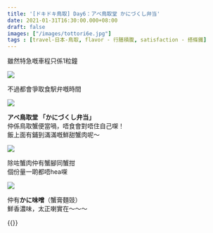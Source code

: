 ```yaml
---
title: '[ドキドキ鳥取] Day6：アベ鳥取堂 かにづくし弁当'
date: 2021-01-31T16:30:00.000+08:00
draft: false
images: ["/images/tottori6e.jpg"]
tags : [travel-日本-鳥取, flavor - 行膳積腹, satisfaction - 搭條鐵]
---
```


雖然特急嘅車程只係1粒鐘  

![](/images/tottori6e1.jpg)

不過都會爭取食駅弁嘅時間   

![](/images/tottori6e.jpg)

**アベ鳥取堂 「かにづくし弁当」**  
仲係鳥取蟹便當喎，唔食會對唔住自己㗎！  
飯上面有鋪到滿滿嘅鮮甜蟹肉呢～  

![](/images/tottori6e2.jpg)

除咗蟹肉仲有蟹腳同蟹拑  
個份量一啲都唔hea㗎  

![](/images/tottori6e3.jpg)

仲有**かに味噌**（蟹膏麵豉）  
鮮香濃味，太正喇實在～～～  
  
  
{{<tottori>}}  
